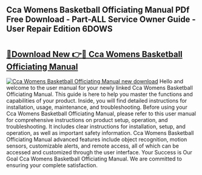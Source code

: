 ## Cca Womens Basketball Officiating Manual PDf Free Download - Part-ALL Service Owner Guide - User Repair Edition 6DOWS

# <h2><a href="http://bc3416.oget.top/?id=Cca+Womens+Basketball+Officiating+Manual">🔗Download New 👉🔴 Cca Womens Basketball Officiating Manual</a></h2>

[![Cca Womens Basketball Officiating Manual new download](https://i.imgur.com/5g1atiW.png)](http://bc3416.oget.top/?id=Cca+Womens+Basketball+Officiating+Manual)
Hello and welcome to the user manual for your newly linked Cca Womens Basketball Officiating Manual. This guide is here to help you master the functions and capabilities of your product. Inside, you will find detailed instructions for installation, usage, maintenance, and troubleshooting. Before using your Cca Womens Basketball Officiating Manual, please refer to this user manual for comprehensive instructions on product setup, operation, and troubleshooting. It includes clear instructions for installation, setup, and operation, as well as important safety information. Cca Womens Basketball Officiating Manual advanced features include object recognition, motion sensors, customizable alerts, and remote access, all of which can be accessed and customized through the user interface. Your Success is Our Goal Cca Womens Basketball Officiating Manual. We are committed to ensuring your complete satisfaction.
